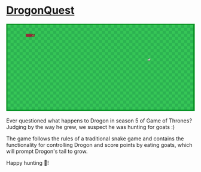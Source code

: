 # [DrogonQuest](https://nyalothas.github.io/DrogonQuest/src/)

![](https://raw.githubusercontent.com/Nyalothas/DrogonQuest/master/DrogonQuest.png)

Ever questioned what happens to Drogon in season 5 of Game of Thrones? Judging by the way he grew, we suspect he was hunting for goats :)

The game follows the rules of a traditional snake game and contains the functionality for controlling Drogon and score points by eating goats, which will prompt Drogon's tail to grow.

Happy hunting 🙂!